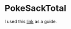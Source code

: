 # PokeSackTotal
I used this <a href="https://gist.github.com/nickpeihl/b6d09258bed0cafdd653de2278f96c17">link</a> as a guide.
